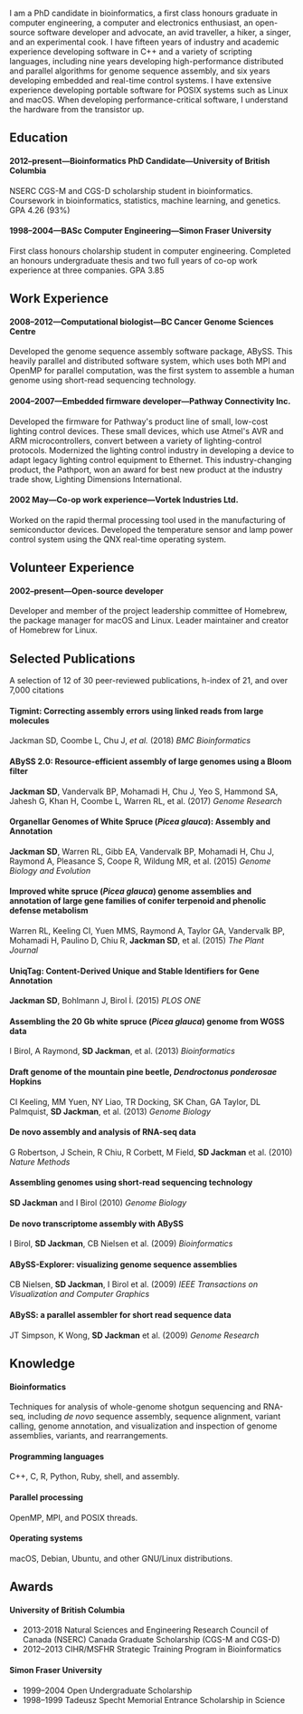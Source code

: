 I am a PhD candidate in bioinformatics, a first class honours graduate in computer engineering, a computer and electronics enthusiast, an open-source software developer and advocate, an avid traveller, a hiker, a singer, and an experimental cook. I have fifteen years of industry and academic experience developing software in C++ and a variety of scripting languages, including nine years developing high-performance distributed and parallel algorithms for genome sequence assembly, and six years developing embedded and real-time control systems. I have extensive experience developing portable software for POSIX systems such as Linux and macOS. When developing performance-critical software, I understand the hardware from the transistor up.

## Education

#### 2012–present—Bioinformatics PhD Candidate—University of British Columbia

NSERC CGS-M and CGS-D scholarship student in bioinformatics. Coursework
in bioinformatics, statistics, machine learning, and genetics.
GPA 4.26 (93%)

#### 1998–2004—BASc Computer Engineering—Simon Fraser University

First class honours cholarship student in computer engineering. Completed an honours undergraduate thesis and two full years of co-op work experience at
three companies. GPA 3.85

## Work Experience

#### 2008–2012—Computational biologist—BC Cancer Genome Sciences Centre

Developed the genome sequence assembly software package, ABySS. This
heavily parallel and distributed software system, which uses both MPI
and OpenMP for parallel computation, was the first system to assemble
a human genome using short-read sequencing technology.

#### 2004–2007—Embedded firmware developer—Pathway Connectivity Inc.

Developed the firmware for Pathway's product line of small, low-cost lighting control devices. These small devices, which use Atmel's AVR and ARM microcontrollers, convert between a variety of lighting-control protocols. Modernized the lighting control industry in developing a device to adapt legacy lighting control equipment to Ethernet. This industry-changing product, the Pathport, won an award for best new product at the industry trade show, Lighting Dimensions International.

#### 2002 May—Co-op work experience—Vortek Industries Ltd.

Worked on the rapid thermal processing tool used in the manufacturing
of semiconductor devices. Developed the temperature sensor and lamp
power control system using the QNX real-time operating system.

## Volunteer Experience

#### 2002–present—Open-source developer

Developer and member of the project leadership committee of Homebrew, the package manager for macOS and Linux. Leader maintainer and creator of Homebrew for Linux.

## Selected Publications

A selection of 12 of 30 peer-reviewed publications, h-index of 21, and over 7,000 citations

#### Tigmint: Correcting assembly errors using linked reads from large molecules
Jackman SD, Coombe L, Chu J, *et al.*
(2018)
*BMC Bioinformatics*

#### ABySS 2.0: Resource-efficient assembly of large genomes using a Bloom filter
**Jackman SD**, Vandervalk BP, Mohamadi H, Chu J, Yeo S, Hammond SA, Jahesh G, Khan H, Coombe L, Warren RL, et al.
(2017)
*Genome Research*

#### Organellar Genomes of White Spruce (*Picea glauca*): Assembly and Annotation
**Jackman SD**, Warren RL, Gibb EA, Vandervalk BP, Mohamadi H, Chu J, Raymond A, Pleasance S, Coope R, Wildung MR, et al.
(2015)
*Genome Biology and Evolution*

#### Improved white spruce (*Picea glauca*) genome assemblies and annotation of large gene families of conifer terpenoid and phenolic defense metabolism
Warren RL, Keeling CI, Yuen MMS, Raymond A, Taylor GA, Vandervalk BP, Mohamadi H, Paulino D, Chiu R, **Jackman SD**, et al.
(2015)
*The Plant Journal*

#### UniqTag: Content-Derived Unique and Stable Identifiers for Gene Annotation
**Jackman SD**, Bohlmann J, Birol İ.
(2015)
*PLOS ONE*

#### Assembling the 20 Gb white spruce (*Picea glauca*) genome from WGSS data
I Birol, A Raymond, **SD Jackman**, et al.
(2013)
_Bioinformatics_

#### Draft genome of the mountain pine beetle, *Dendroctonus ponderosae* Hopkins
CI Keeling, MM Yuen, NY Liao, TR Docking, SK Chan, GA Taylor, DL Palmquist, **SD Jackman**, et al.
(2013)
_Genome Biology_

#### De novo assembly and analysis of RNA-seq data
G Robertson, J Schein, R Chiu, R Corbett, M Field, **SD Jackman** et al.
(2010)
_Nature Methods_

#### Assembling genomes using short-read sequencing technology
**SD Jackman** and I Birol
(2010)
_Genome Biology_

#### De novo transcriptome assembly with ABySS
I Birol, **SD Jackman**, CB Nielsen et al.
(2009)
_Bioinformatics_

#### ABySS-Explorer: visualizing genome sequence assemblies
CB Nielsen, **SD Jackman**, I Birol et al.
(2009)
_IEEE Transactions on Visualization and Computer Graphics_

#### ABySS: a parallel assembler for short read sequence data
JT Simpson, K Wong, **SD Jackman** et al.
(2009)
_Genome Research_

## Knowledge

#### Bioinformatics

Techniques for analysis of whole-genome shotgun sequencing and RNA-seq, including *de novo* sequence assembly, sequence alignment, variant calling, genome annotation, and visualization and inspection of genome assemblies, variants, and rearrangements.

#### Programming languages

C++, C, R, Python, Ruby, shell, and assembly.

#### Parallel processing

OpenMP, MPI, and POSIX threads.

#### Operating systems

macOS, Debian, Ubuntu, and other GNU/Linux distributions.

## Awards

#### University of British Columbia

* 2013-2018 Natural Sciences and Engineering Research Council of Canada (NSERC)
  Canada Graduate Scholarship (CGS-M and CGS-D)
* 2012–2013 CIHR/MSFHR Strategic Training Program in Bioinformatics

#### Simon Fraser University

* 1999–2004 Open Undergraduate Scholarship
* 1998–1999 Tadeusz Specht Memorial Entrance Scholarship in Science
